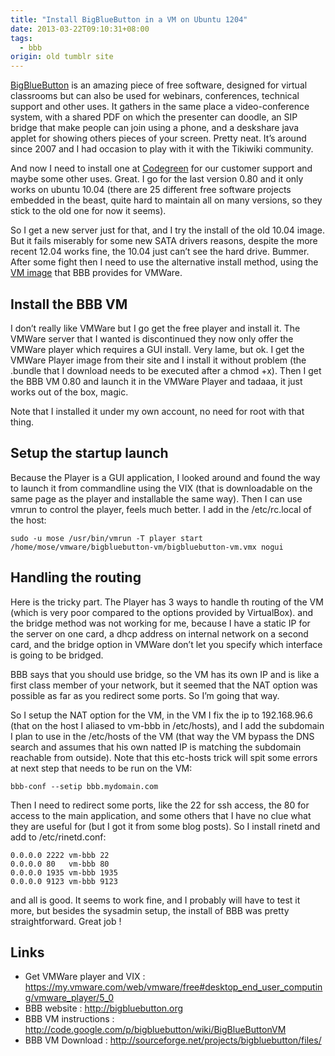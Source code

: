 ```yaml
---
title: "Install BigBlueButton in a VM on Ubuntu 1204"
date: 2013-03-22T09:10:31+08:00
tags: 
  - bbb
origin: old tumblr site
---
```

[BigBlueButton][1] is an amazing piece of free software, designed for virtual classrooms but can also be used for webinars, conferences, technical support and other uses. It gathers in the same place a video-conference system, with a shared PDF on which the presenter can doodle, an SIP bridge that make people can join using a phone, and a deskshare java applet for showing others pieces of your screen. Pretty neat. It’s around since 2007 and I had occasion to play with it with the Tikiwiki community.

And now I need to install one at [Codegreen][2] for our customer support and maybe some other uses. Great. I go for the last version 0.80 and it only works on ubuntu 10.04 (there are 25 different free software projects embedded in the beast, quite hard to maintain all on many versions, so they stick to the old one for now it seems).

So I get a new server just for that, and I try the install of the old 10.04 image. But it fails miserably for some new SATA drivers reasons, despite the more recent 12.04 works fine, the 10.04 just can’t see the hard drive. Bummer. After some fight then I need to use the alternative install method, using the [VM image][3] that BBB provides for VMWare.

## Install the BBB VM

I don’t really like VMWare but I go get the free player and install it. The VMWare server that I wanted is discontinued they now only offer the VMWare player which requires a GUI install. Very lame, but ok. I get the VMWare Player image from their site and I install it without problem (the .bundle that I download needs to be executed after a chmod +x). Then I get the BBB VM 0.80 and launch it in the VMWare Player and tadaaa, it just works out of the box, magic.

Note that I installed it under my own account, no need for root with that thing.

## Setup the startup launch

Because the Player is a GUI application, I looked around and found the way to launch it from commandline using the VIX (that is downloadable on the same page as the player and installable the same way). Then I can use vmrun to control the player, feels much better. I add in the /etc/rc.local of the host:

    sudo -u mose /usr/bin/vmrun -T player start /home/mose/vmware/bigbluebutton-vm/bigbluebutton-vm.vmx nogui

## Handling the routing

Here is the tricky part. The Player has 3 ways to handle th routing of the VM (which is very poor compared to the options provided by VirtualBox). and the bridge method was not working for me, because I have a static IP for the server on one card, a dhcp address on internal network on a second card, and the bridge option in VMWare don’t let you specify which interface is going to be bridged.

BBB says that you should use bridge, so the VM has its own IP and is like a first class member of your network, but it seemed that the NAT option was possible as far as you redirect some ports. So I’m going that way.

So I setup the NAT option for the VM, in the VM I fix the ip to 192.168.96.6 (that on the host I aliased to vm-bbb in /etc/hosts), and I add the subdomain I plan to use in the /etc/hosts of the VM (that way the VM bypass the DNS search and assumes that his own natted IP is matching the subdomain reachable from outside). Note that this etc-hosts trick will spit some errors at next step that needs to be run on the VM:

    bbb-conf --setip bbb.mydomain.com

Then I need to redirect some ports, like the 22 for ssh access, the 80 for access to the main application, and some others that I have no clue what they are useful for (but I got it from some blog posts). So I install rinetd and add to /etc/rinetd.conf:

    0.0.0.0 2222 vm-bbb 22
    0.0.0.0 80   vm-bbb 80
    0.0.0.0 1935 vm-bbb 1935
    0.0.0.0 9123 vm-bbb 9123

and all is good. It seems to work fine, and I probably will have to test it more, but besides the sysadmin setup, the install of BBB was pretty straightforward. Great job !

## Links

- Get VMWare player and VIX : https://my.vmware.com/web/vmware/free#desktop_end_user_computing/vmware_player/5_0
- BBB website : http://bigbluebutton.org
- BBB VM instructions : http://code.google.com/p/bigbluebutton/wiki/BigBlueButtonVM
- BBB VM Download : http://sourceforge.net/projects/bigbluebutton/files/

[1]: http://bigbluebutton.org/
[2]: http://codegreenit.com/
[3]: http://code.google.com/p/bigbluebutton/wiki/BigBlueButtonVM
